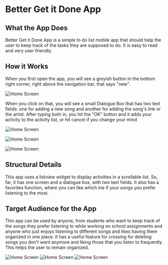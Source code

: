 # Better Get it Done App

## What the App Does

Better Get it Done App is a simple to do list mobile app that should help the user to keep track of the tasks they are supposed to do. It is easy to read and very user friendly.

## How it Works

When you first open the app, you will see a greyish button in the bottom right corner, right above the navigation bar, that says "new". 

![Home Screen](assets/home%20screen.png)

When you click on that, you will see a small Dialogue Box that has two text fields:  one for adding a new song and another for adding the song's link or the artist. After typing both in, you hit the "OK" button and it adds your activity to the activity list, or hit cancel if you change your mind

![Home Screen](assets/add%20new%20song.png)

![Home Screen](assets/list%20of%20songs%20favorited.png)

![Home Screen](assets/Screen%20Shot%202022-11-09%20at%2011.25.54%20AM.png)

## Structural Details

This app uses a listview widget to display activities in a scrollable list. So, far, it has one screen and a dialogue box, with two text fields. It also has a favorites function, where you can like which ine if your songs you prefer listening to the most. 

## Target Audience for the App

This app can be used by anyone, from students who want to keep track of the songs they prefer listening to while working on school assignments and anyone who just enjoys listening to different songs and likes having them organized in one place. It has a useful feature for crossing for deleting songs you don't want anymore and liking those that you listen to frequently. This helps the user to remain organized.


![Home Screen](assets/add%20new%20song.png)
![Home Screen](assets/list%20of%20songs%20favorited.png)
![Home Screen](assets/Screen%20Shot%202022-11-09%20at%2011.25.54%20AM.png)




